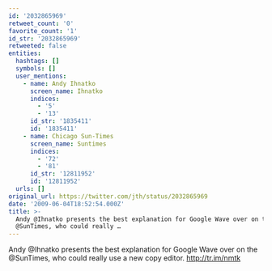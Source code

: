 ```yaml
---
id: '2032865969'
retweet_count: '0'
favorite_count: '1'
id_str: '2032865969'
retweeted: false
entities:
  hashtags: []
  symbols: []
  user_mentions:
    - name: Andy Ihnatko
      screen_name: Ihnatko
      indices:
        - '5'
        - '13'
      id_str: '1835411'
      id: '1835411'
    - name: Chicago Sun-Times
      screen_name: Suntimes
      indices:
        - '72'
        - '81'
      id_str: '12811952'
      id: '12811952'
  urls: []
original_url: https://twitter.com/jth/status/2032865969
date: '2009-06-04T18:52:54.000Z'
title: >-
  Andy @Ihnatko presents the best explanation for Google Wave over on the
  @SunTimes, who could really …
---
```


Andy @Ihnatko presents the best explanation for Google Wave over on the @SunTimes, who could really use a new copy editor. http://tr.im/nmtk